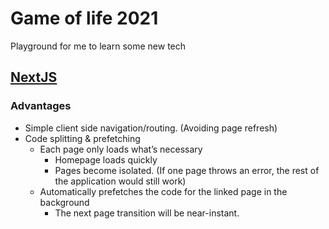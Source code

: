 # Game of life 2021

Playground for me to learn some new tech

## [NextJS](https://nextjs.org/learn)

### Advantages

- Simple client side navigation/routing. (Avoiding page refresh)
- Code splitting & prefetching
  - Each page only loads what’s necessary
    - Homepage loads quickly
    - Pages become isolated. (If one page throws an error, the rest of the application would still work)
  - Automatically prefetches the code for the linked page in the background
    - The next page transition will be near-instant.
